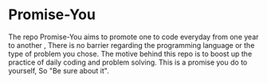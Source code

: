 # Promise-You
The repo Promise-You aims to promote one to code everyday from one year to another , There is no barrier regarding the programming language or the type of problem you chose. The motive behind this repo is to boost up the practice of daily coding and problem solving. This is a promise you do to yourself, So "Be sure about it".
